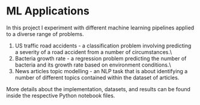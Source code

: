 # ML Applications

In this project I experiment with different machine learning pipelines applied to a diverse range of problems.

1. US traffic road accidents - a classification problem involving predicting a severity of a road accident from a number of circumstances.\
2. Bacteria growth rate - a regression problem predicting the number of bacteria and its growth rate based on environment conditions.\
3. News articles topic modelling - an NLP task that is about identifying a number of different topics contained within the dataset of articles.

More details about the implementation, datasets, and results can be found inside the respective Python notebook files.